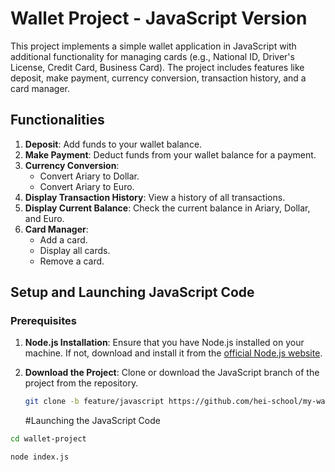 # Wallet Project - JavaScript Version

This project implements a simple wallet application in JavaScript with additional functionality for managing cards (e.g., National ID, Driver's License, Credit Card, Business Card). The project includes features like deposit, make payment, currency conversion, transaction history, and a card manager.

## Functionalities

1. **Deposit**: Add funds to your wallet balance.
2. **Make Payment**: Deduct funds from your wallet balance for a payment.
3. **Currency Conversion**:
   - Convert Ariary to Dollar.
   - Convert Ariary to Euro.
4. **Display Transaction History**: View a history of all transactions.
5. **Display Current Balance**: Check the current balance in Ariary, Dollar, and Euro.
6. **Card Manager**:
   - Add a card.
   - Display all cards.
   - Remove a card.

## Setup and Launching JavaScript Code

### Prerequisites

1. **Node.js Installation**:
   Ensure that you have Node.js installed on your machine. If not, download and install it from the [official Node.js website](https://nodejs.org/).

2. **Download the Project**:
   Clone or download the JavaScript branch of the project from the repository.

   ```bash
   git clone -b feature/javascript https://github.com/hei-school/my-wallet-miharyjoe.git
   ```

   #Launching the JavaScript Code

```bash
cd wallet-project

node index.js
```
